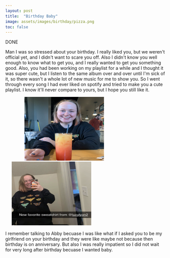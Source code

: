 ```yaml
---
layout: post
title:  "Birthday Baby"
image: assets/images/birthday/pizza.png
toc: false
---
```

DONE

Man I was so stressed about your birthday. I really liked you, but we weren't official yet, and I didn't want to scare you off. Also I didn't know you well enough to know what to get you, and I really wanted to get you something good. Also, you had been working on my playlist for a while and I thought it was super cute, but I listen to the same album over and over until I'm sick of it, so there wasn't a whole lot of new music for me to show you. So I went through every song I had ever liked on spotify and tried to make you a cute playlist. I know it'll never compare to yours, but I hope you still like it.

<div class="row">
 <img src="/assets/images/birthday/drink.png" alt="Alternative Text" width="250" height="200"  hspace="60" vspace="0">

 <img src="/assets/images/birthday/sweatshirt.png" alt="Alternative Text" width="250" height="200"  hspace="20" vspace="0">
</div>

 I remember talking to Abby becuase I was like what if I asked you to be my girlfriend on your birthday and they were like maybe not because then birthday is on anniversary. But also I was really impatient so I did not wait for very long after birthday becuase I wanted baby. 




